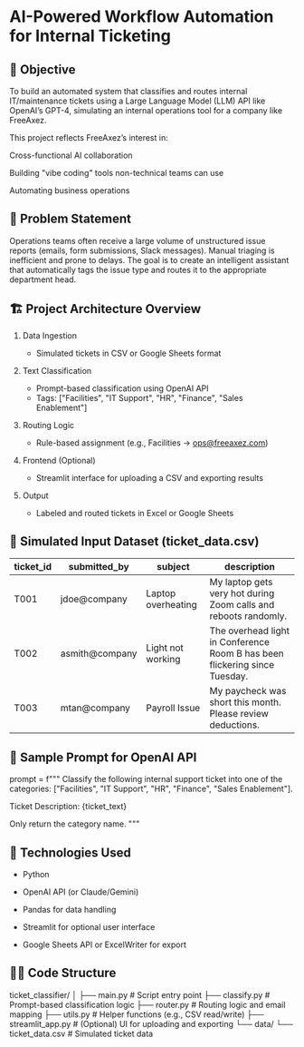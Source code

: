 # AI-Powered Workflow Automation for Internal Ticketing

## 🎯 Objective
To build an automated system that classifies and routes internal IT/maintenance tickets using a Large Language Model (LLM) API like OpenAI’s GPT-4, simulating an internal operations tool for a company like FreeAxez.

This project reflects FreeAxez’s interest in:

Cross-functional AI collaboration

Building "vibe coding" tools non-technical teams can use

Automating business operations

## 🧠 Problem Statement
Operations teams often receive a large volume of unstructured issue reports (emails, form submissions, Slack messages). Manual triaging is inefficient and prone to delays. The goal is to create an intelligent assistant that automatically tags the issue type and routes it to the appropriate department head.

## 🏗️ Project Architecture Overview
1. Data Ingestion
   - Simulated tickets in CSV or Google Sheets format

2. Text Classification
   - Prompt-based classification using OpenAI API
   - Tags: ["Facilities", "IT Support", "HR", "Finance", "Sales Enablement"]

3. Routing Logic
   - Rule-based assignment (e.g., Facilities → ops@freeaxez.com)

4. Frontend (Optional)
   - Streamlit interface for uploading a CSV and exporting results

5. Output
   - Labeled and routed tickets in Excel or Google Sheets

## 🧾 Simulated Input Dataset (ticket_data.csv)

| ticket\_id | submitted\_by   | subject            | description                                                                |
| ---------- | --------------- | ------------------ | -------------------------------------------------------------------------- |
| T001       | jdoe\@company   | Laptop overheating | My laptop gets very hot during Zoom calls and reboots randomly.            |
| T002       | asmith\@company | Light not working  | The overhead light in Conference Room B has been flickering since Tuesday. |
| T003       | mtan\@company   | Payroll Issue      | My paycheck was short this month. Please review deductions.                |

## 🧪 Sample Prompt for OpenAI API
prompt = f"""
Classify the following internal support ticket into one of the categories: 
["Facilities", "IT Support", "HR", "Finance", "Sales Enablement"].

Ticket Description:
{ticket_text}

Only return the category name.
"""


## 🧰 Technologies Used
- Python

- OpenAI API (or Claude/Gemini)

- Pandas for data handling

- Streamlit for optional user interface

- Google Sheets API or ExcelWriter for export

## 🧑‍💻 Code Structure
ticket_classifier/
│
├── main.py                 # Script entry point
├── classify.py             # Prompt-based classification logic
├── router.py               # Routing logic and email mapping
├── utils.py                # Helper functions (e.g., CSV read/write)
├── streamlit_app.py        # (Optional) UI for uploading and exporting
└── data/
    └── ticket_data.csv     # Simulated ticket data


